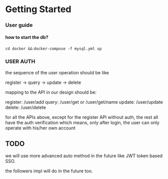 # Getting Started

### User guide

#### how to start the db?
`cd docker &&`
`docker-compose -f mysql.yml up`

### USER AUTH

the sequence of the user operation should be like

register -> query -> update -> delete

mapping to the API in our design should be:

register:  /user/add
query: /user/get   or /user/get/name
update: /user/update
delete: /user/delete

for all the APIs above, except for the register API without auth, the rest all have the auth verification
which means, only after login, the user can only operate with his/her own account

## TODO
we will use more advanced auto method in the future like JWT token based SSO.

the followers impl will do in the future too.


